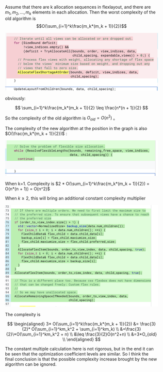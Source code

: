 Assume that there are k allocation sequences in flexlayout, and there are $m_1,m_2,...,m_k$ elements in each allocation. Then the worst complexity of the old algorithm is $$O(\sum_{i=1}^k\frac{m_k*(m_k + 1)}{2})$$

![Alt text](./image.png)

obviously:

$$
\sum_{i=1}^k\frac{m_k*(m_k + 1)}{2} \leq \frac{n*(n + 1)}{2}
$$

So the complexity of the old algorithm is $O_{old} = O(n^2)$ 。

The complexity of the new algorithm at the position in the graph is also $O(\frac{m_k*(m_k + 1)}{2})$ :

![Alt text](./image-1.png)

When k=1. Complexity is $2 * O(\sum_{i=1}^k\frac{m_k*(m_k + 1)}{2}) = O(n*(n + 1)) = O(n^2)$

When $k\geq 2$, this will bring an additional constant complexity multiplier

![Alt text](./image-2.png)

The complexity is

$$
\begin{aligned}
3* O(\sum_{i=1}^k\frac{m_k*(m_k + 1)}{2}) &= \frac{3}{2}* O(\sum_{i=1}^km_k^2 + \sum_{i=1}^km_k) \\
&=\frac{3}{2}\*O(\sum_{i=1}^km_k^2 + n) \\
&\leq \frac{3}{2}O(n^2+n) \\
&=3*O_{old} \\
\end{aligned}
$$

The constant multiple calculation here is not rigorous, but in the end it can be seen that the optimization coefficient levels are similar. So I think the final conclusion is that the possible complexity increase brought by the new algorithm can be ignored.
